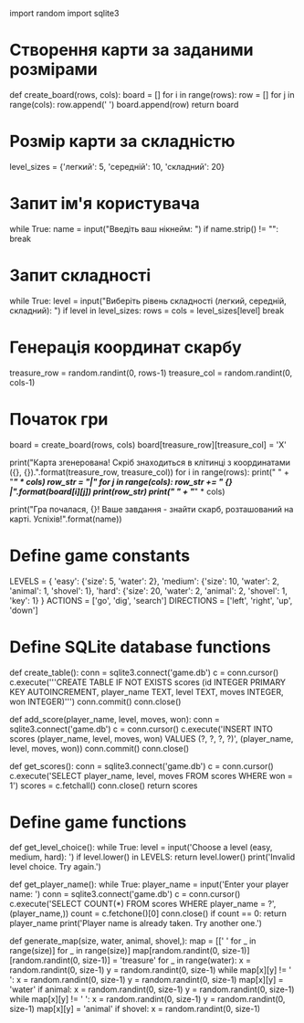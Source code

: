 import random
import sqlite3
# Створення карти за заданими розмірами
def create_board(rows, cols):
    board = []
    for i in range(rows):
        row = []
        for j in range(cols):
            row.append(' ')
        board.append(row)
    return board

# Розмір карти за складністю
level_sizes = {'легкий': 5, 'середній': 10, 'складний': 20}

# Запит ім'я користувача
while True:
    name = input("Введіть ваш нікнейм: ")
    if name.strip() != "":
        break

# Запит складності
while True:
    level = input("Виберіть рівень складності (легкий, середній, складний): ")
    if level in level_sizes:
        rows = cols = level_sizes[level]
        break

# Генерація координат скарбу
treasure_row = random.randint(0, rows-1)
treasure_col = random.randint(0, cols-1)

# Початок гри
board = create_board(rows, cols)
board[treasure_row][treasure_col] = 'X'

print("Карта згенерована! Скріб знаходиться в клітинці з координатами ({}, {}).".format(treasure_row, treasure_col))
for i in range(rows):
    print(" " + "___" * cols)
    row_str = "|"
    for j in range(cols):
        row_str += " {} |".format(board[i][j])
    print(row_str)
print(" " + "___" * cols)

print("Гра почалася, {}! Ваше завдання - знайти скарб, розташований на карті. Успіхів!".format(name))


# Define game constants
LEVELS = {
    'easy': {'size': 5, 'water': 2},
    'medium': {'size': 10, 'water': 2, 'animal': 1, 'shovel': 1},
    'hard': {'size': 20, 'water': 2, 'animal': 2, 'shovel': 1, 'key': 1}
}
ACTIONS = ['go', 'dig', 'search']
DIRECTIONS = ['left', 'right', 'up', 'down']

# Define SQLite database functions
def create_table():
    conn = sqlite3.connect('game.db')
    c = conn.cursor()
    c.execute('''CREATE TABLE IF NOT EXISTS scores
                 (id INTEGER PRIMARY KEY AUTOINCREMENT,
                 player_name TEXT,
                 level TEXT,
                 moves INTEGER,
                 won INTEGER)''')
    conn.commit()
    conn.close()

def add_score(player_name, level, moves, won):
    conn = sqlite3.connect('game.db')
    c = conn.cursor()
    c.execute('INSERT INTO scores (player_name, level, moves, won) VALUES (?, ?, ?, ?)',
              (player_name, level, moves, won))
    conn.commit()
    conn.close()

def get_scores():
    conn = sqlite3.connect('game.db')
    c = conn.cursor()
    c.execute('SELECT player_name, level, moves FROM scores WHERE won = 1')
    scores = c.fetchall()
    conn.close()
    return scores

# Define game functions
def get_level_choice():
    while True:
        level = input('Choose a level (easy, medium, hard): ')
        if level.lower() in LEVELS:
            return level.lower()
        print('Invalid level choice. Try again.')

def get_player_name():
    while True:
        player_name = input('Enter your player name: ')
        conn = sqlite3.connect('game.db')
        c = conn.cursor()
        c.execute('SELECT COUNT(*) FROM scores WHERE player_name = ?', (player_name,))
        count = c.fetchone()[0]
        conn.close()
        if count == 0:
            return player_name
        print('Player name is already taken. Try another one.')

def generate_map(size, water, animal, shovel,):
    map = [[' ' for _ in range(size)] for _ in range(size)]
    map[random.randint(0, size-1)][random.randint(0, size-1)] = 'treasure'
    for _ in range(water):
        x = random.randint(0, size-1)
        y = random.randint(0, size-1)
        while map[x][y] != ' ':
            x = random.randint(0, size-1)
            y = random.randint(0, size-1)
        map[x][y] = 'water'
    if animal:
        x = random.randint(0, size-1)
        y = random.randint(0, size-1)
        while map[x][y] != ' ':
            x = random.randint(0, size-1)
            y = random.randint(0, size-1)
        map[x][y] = 'animal'
    if shovel:
        x = random.randint(0, size-1)
